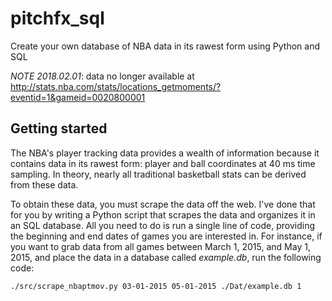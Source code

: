 # pitchfx_sql
Create your own database of NBA data in its rawest form using Python and SQL

*NOTE 2018.02.01*: data no longer available at http://stats.nba.com/stats/locations_getmoments/?eventid=1&gameid=0020800001

## Getting started
The NBA's player tracking data provides a wealth of information because it contains data in its rawest form: player and ball coordinates at 40 ms time sampling. In theory, nearly all traditional basketball stats can be derived from these data.

To obtain these data, you must scrape the data off the web. I've done that for you by writing a Python script that scrapes the data and organizes it in an SQL database. All you need to do is run a single line of code,  providing the beginning and end dates of games you are interested in. For instance, if you want to grab data from all games between March 1, 2015, and May 1, 2015, and place the data in a database called *example.db*, run the following code:

`./src/scrape_nbaptmov.py 03-01-2015 05-01-2015 ./Dat/example.db 1`

